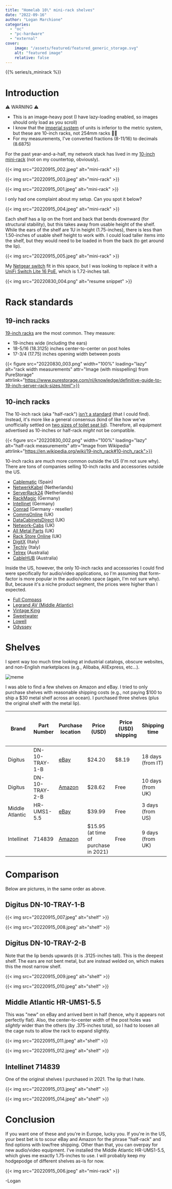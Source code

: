 ```yaml
---
title: "Homelab 10\" mini-rack shelves"
date: "2022-09-16"
author: "Logan Marchione"
categories:
  - "oc"
  - "pc-hardware"
  - "external"
cover:
    image: "/assets/featured/featured_generic_storage.svg"
    alt: "featured image"
    relative: false
---
```


{{% series/s_minirack %}}

# Introduction

:warning: WARNING :warning:

- This is an image-heavy post (I have lazy-loading enabled, so images should only load as you scroll)
- I know that the [imperial system](https://en.wikipedia.org/wiki/Imperial_units) of units is inferior to the metric system, but these are 10-inch racks, not 254mm racks :man_shrugging:
- For my measurements, I've converted fractions (8-11/16) to decimals (8.6875)

For the past year-and-a-half, my network stack has lived in my [10-inch mini-rack](/2021/01/homelab-10-mini-rack) (not on my countertop, obviously).

{{< img src="20220915_002.jpeg" alt="mini-rack" >}}

{{< img src="20220915_003.jpeg" alt="mini-rack" >}}

{{< img src="20220915_001.jpeg" alt="mini-rack" >}}

I only had one complaint about my setup. Can you spot it below?

{{< img src="20220915_004.jpeg" alt="mini-rack" >}}

Each shelf has a lip on the front and back that bends downward (for structural stability), but this takes away from usable height of the shelf. While the ears of the shelf are 1U in height (1.75-inches), there is less than 1.50-inches of usable shelf height to work with. I could load taller items into the shelf, but they would need to be loaded in from the back (to get around the lip).

{{< img src="20220915_005.jpeg" alt="mini-rack" >}}

My [Netgear switch](https://www.netgear.com/business/wired/switches/plus/gs108pe/) fit in this space, but I was looking to replace it with a [UniFi Switch Lite 16 PoE](https://store.ui.com/collections/unifi-network-switching/products/usw-lite-16-poe), which is 1.72-inches tall.

{{< img src="20220830_004.png" alt="resume snippet" >}}

# Rack standards

## 19-inch racks

[19-inch racks](https://en.wikipedia.org/wiki/19-inch_rack) are the most common. They measure:
* 19-inches wide (including the ears)
* 18-5/16 (18.3125) inches center-to-center on post holes
* 17-3/4 (17.75) inches opening width between posts

{{< figure src="20220830_003.png" width="100%" loading="lazy" alt="rack width measurements" attr="Image (with misspelling) from PureStorage" attrlink="https://www.purestorage.com/nl/knowledge/definitive-guide-to-19-inch-server-rack-sizes.html">}}

## 10-inch racks

The 10-inch rack (aka "half-rack") [isn't a standard](http://rtsound.net/half-rack-compatible-equipment/) (that I could find). Instead, it's more like a general consensus (kind of like how we've unofficially settled on [two sizes of toilet seat lid](https://www.toiletseats.com/education-and-inspiration/articles/how-to-measure-a-toilet-seat/)). Therefore, all equipment advertised as 10-inches or half-rack *might* not be compatible.

{{< figure src="20220830_002.png" width="100%" loading="lazy" alt="half-rack measurements" attr="Image from Wikipedia" attrlink="https://en.wikipedia.org/wiki/19-inch_rack#10-inch_rack">}}

10-inch racks are much more common outside the US (I'm not sure why). There are tons of companies selling 10-inch racks and accessories outside the US.

* [Cablematic](https://cablematic.com/en/products/category/10-rack-rackmatic/) (Spain)
* [NetwerkKabel](https://www.netwerkkabel.eu/en/server-cabinets/10-inch-products/) (Netherlands)
* [ServerRack24](https://www.serverrack24.com/server-racks/10-inch-patch-rack-products/) (Netherlands)
* [RackMagic](https://www.rack-magic.com/epages/10067278.sf/sec611a42c355/?ObjectPath=/Shops/10067278/Categories/%2219%22%22%20Racks%22/10_Schraenke__Zubehoer) (Germany)
* [Intellinet](https://intellinetnetwork.eu/search?q=10%22&type=product) (Germany)
* [Conrad](https://www.conrad.com/o/10-it-system-cabinet-accessories-0415200) (Germany - reseller)
* [CommsOnline](https://commsonline.co.uk/search?type=product&q=10+inch*) (UK)
* [DataCabinetsDirect](https://datacabinetsdirect.co.uk/soho-10-inch-data-network-rack-cabinets.html) (UK)
* [Network-Cabs](https://www.network-cabs.co.uk/cabinets-enclosures/10-soho-mini-cabinet) (UK)
* [All Metal Parts](https://www.allmetalparts.co.uk/55-5-inch-av-half-rack-system) (UK)
* [Rack Store Online](https://www.rackstore.online/collections/10-inch-soho-accessoires) (UK)
* [DigitX](https://www.digitx.it/reparto/cat1-Armadi_Rack_10_Pollici/) (Italy)
* [Techly](https://www.techly.com/networking/rack-cabinets-and-accessories/wall-cabinets-10-inches.html) (Italy)
* [Telrex](https://www.telephonewreckers.com.au/server-racks/10-inch-cabinets/) (Australia)
* [CableHUB](https://cablehub.com.au/collections/10-mini-cabinet) (Australia)

Inside the US, however, the only 10-inch racks and accessories I could find were specifically for audio/video applications, so I'm assuming that form-factor is more popular in the audio/video space (again, I'm not sure why). But, because it's a niche product segment, the prices were higher than I expected.

* [Full Compass](https://www.fullcompass.com/searchresults.php?search_simple=true&txtAll=half+rack)
* [Legrand AV (Middle Atlantic)](https://www.legrandav.com/search#q=half-rack&sort=relevancy&numberOfResults=20)
* [Vintage King](https://vintageking.com/catalogsearch/result/?q=half-rack)
* [Sweetwater](https://www.sweetwater.com/store/search.php?s=half+rack)
* [Lowell](https://www.lowellmfg.com/product-category/racks-enclosures/half-width-racks/half-width-racks-accessories-lowell-manufacturing/)
* [Odyssey](https://www.odysseygear.com/?s=half+rack&post_type=product)

# Shelves

I spent way too much time looking at industrial catalogs, obscure websites, and non-English marketplaces (e.g., Alibaba, AliExpress, etc...).

![meme](/assets/memes/pepe_silvia.jpg)

I was able to find a few shelves on Amazon and eBay. I tried to only purchase shelves with reasonable shipping costs (e.g., not paying $100 to ship a $30 metal shelf across an ocean). I purchased three shelves (plus the original shelf with the metal lip).

| Brand           | Part Number         | Purchase location                                                        | Price (USD)                          | Price (USD) shipping | Shipping time     | Usable height (in.) | Usable width (in.) | Usable depth (in.) | Center-to-center width (in.) |
|-----------------|---------------------|--------------------------------------------------------------------------|--------------------------------------|----------------------|-------------------|---------------------|--------------------|--------------------|------------------------------|
| Digitus         | DN-10-TRAY-1-B      | [eBay](https://www.ebay.com/itm/295163651736)                            | $24.20                               | $8.19                | 18 days (from IT) | 1.625               | 8.25               | 5.8125             | 9.3125                       |
| Digitus         | DN-10-TRAY-2-B      | [Amazon](https://www.amazon.com/dp/B08XJXKX4R)                           | $28.62                               | Free                 | 10 days (from UK) | 1.6875              | 8.375              | 7.6875             | 9.3125                       |
| Middle Atlantic | HR-UMS1-5.5         | [eBay](https://www.ebay.com/itm/195155991454)                            | $39.99                               | Free                 | 3 days (from US)  | 1.6875              | 8.6875             | 5.5                | 9.6875                       |
| Intellinet      | 714839              | [Amazon](https://www.amazon.com/dp/B078WCBFFM)                           | $15.95 (at time of purchase in 2021) | Free                 | 9 days (from UK)  | 1.375               | 8.5                | 5.8125             | 9.375                        |

# Comparison

Below are pictures, in the same order as above.

## Digitus DN-10-TRAY-1-B

{{< img src="20220915_007.jpeg" alt="shelf" >}}

{{< img src="20220915_008.jpeg" alt="shelf" >}}

## Digitus DN-10-TRAY-2-B

Note that the lip bends upwards (it is .3125-inches tall). This is the deepest shelf. The ears are not bent metal, but are instead welded on, which makes this the most narrow shelf.

{{< img src="20220915_009.jpeg" alt="shelf" >}}

{{< img src="20220915_010.jpeg" alt="shelf" >}}

## Middle Atlantic HR-UMS1-5.5

This was "new" on eBay and arrived bent in half (hence, why it appears not perfectly flat). Also, the center-to-center width of the post holes was *slightly* wider than the others (by .375-inches total), so I had to loosen all the cage nuts to allow the rack to expand slightly.

{{< img src="20220915_011.jpeg" alt="shelf" >}}

{{< img src="20220915_012.jpeg" alt="shelf" >}}

## Intellinet 714839

One of the original shelves I purchased in 2021. The lip that I hate.

{{< img src="20220915_013.jpeg" alt="shelf" >}}

{{< img src="20220915_014.jpeg" alt="shelf" >}}

# Conclusion

If you want one of these and you're in Europe, lucky you. If you're in the US, your best bet is to scour eBay and Amazon for the phrase "half-rack" and find options with low/free shipping. Other than that, you can overpay for new audio/video equipment. I've installed the Middle Atlantic HR-UMS1-5.5, which gives me exactly 1.75-inches to use. I will probably keep my hodgepodge of different shelves as-is for now.

{{< img src="20220915_006.jpeg" alt="mini-rack" >}}

\-Logan